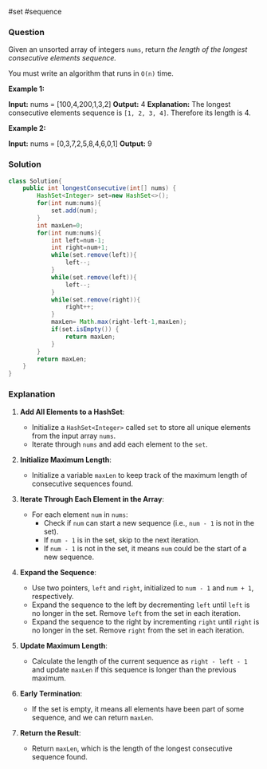#set #sequence
### Question
Given an unsorted array of integers `nums`, return _the length of the longest consecutive elements sequence._

You must write an algorithm that runs in `O(n)` time.

**Example 1:**

**Input:** nums = [100,4,200,1,3,2]
**Output:** 4
**Explanation:** The longest consecutive elements sequence is `[1, 2, 3, 4]`. Therefore its length is 4.

**Example 2:**

**Input:** nums = [0,3,7,2,5,8,4,6,0,1]
**Output:** 9

### Solution
```java
class Solution{
	public int longestConsecutive(int[] nums) {  
	    HashSet<Integer> set=new HashSet<>();  
	    for(int num:nums){  
	        set.add(num);  
	    }  
	    int maxLen=0;  
	    for(int num:nums){  
	        int left=num-1;  
	        int right=num+1;  
	        while(set.remove(left)){  
	            left--;  
	        }  
	        while(set.remove(left)){  
	            left--;  
	        }  
	        while(set.remove(right)){  
	            right++;  
	        }  
	        maxLen= Math.max(right-left-1,maxLen);  
	        if(set.isEmpty()) {  
	            return maxLen;  
	        }  
	    }  
	    return maxLen;  
	}
}
```

### Explanation
1. **Add All Elements to a HashSet**:
    
    - Initialize a `HashSet<Integer>` called `set` to store all unique elements from the input array `nums`.
    - Iterate through `nums` and add each element to the `set`.
2. **Initialize Maximum Length**:
    
    - Initialize a variable `maxLen` to keep track of the maximum length of consecutive sequences found.
3. **Iterate Through Each Element in the Array**:
    
    - For each element `num` in `nums`:
        - Check if `num` can start a new sequence (i.e., `num - 1` is not in the set).
        - If `num - 1` is in the set, skip to the next iteration.
        - If `num - 1` is not in the set, it means `num` could be the start of a new sequence.
4. **Expand the Sequence**:
    
    - Use two pointers, `left` and `right`, initialized to `num - 1` and `num + 1`, respectively.
    - Expand the sequence to the left by decrementing `left` until `left` is no longer in the set. Remove `left` from the set in each iteration.
    - Expand the sequence to the right by incrementing `right` until `right` is no longer in the set. Remove `right` from the set in each iteration.
5. **Update Maximum Length**:
    
    - Calculate the length of the current sequence as `right - left - 1` and update `maxLen` if this sequence is longer than the previous maximum.
6. **Early Termination**:
    
    - If the set is empty, it means all elements have been part of some sequence, and we can return `maxLen`.
7. **Return the Result**:
    
    - Return `maxLen`, which is the length of the longest consecutive sequence found.

